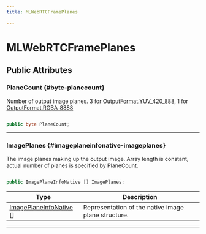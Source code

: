 ```yaml
---
title: MLWebRTCFramePlanes

---
```


# MLWebRTCFramePlanes










## Public Attributes

### PlaneCount {#byte-planecount}

Number of output image planes. 3 for [OutputFormat.YUV&#95;420&#95;888](/unity-api/api/UnityEngine.XR.MagicLeap/MLWebRTC/VideoSink/Frame/UnityEngine.XR.MagicLeap.MLWebRTC.VideoSink.Frame.md#enums-yuv-420-888), 1 for [OutputFormat.RGBA&#95;8888](/unity-api/api/UnityEngine.XR.MagicLeap/MLWebRTC/VideoSink/Frame/UnityEngine.XR.MagicLeap.MLWebRTC.VideoSink.Frame.md#enums-rgba-8888)

```csharp

public byte PlaneCount;

```






-----------

### ImagePlanes {#imageplaneinfonative-imageplanes}

The image planes making up the output image. Array length is constant, actual number of planes is specified by PlaneCount. 

```csharp

public ImagePlaneInfoNative [] ImagePlanes;

```

| Type | Description  | 
|--|--|
| [ImagePlaneInfoNative](/unity-api/api/UnityEngine.XR.MagicLeap/MLWebRTC/VideoSink/Frame/NativeBindings/UnityEngine.XR.MagicLeap.MLWebRTC.VideoSink.Frame.NativeBindings.ImagePlaneInfoNative.md) [] | Representation of the native image plane structure.  |





-----------

